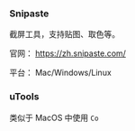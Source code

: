 ### Snipaste

截屏工具，支持贴图、取色等。

官网： https://zh.snipaste.com/

平台： Mac/Windows/Linux

### uTools

类似于 MacOS 中使用 `Co`



